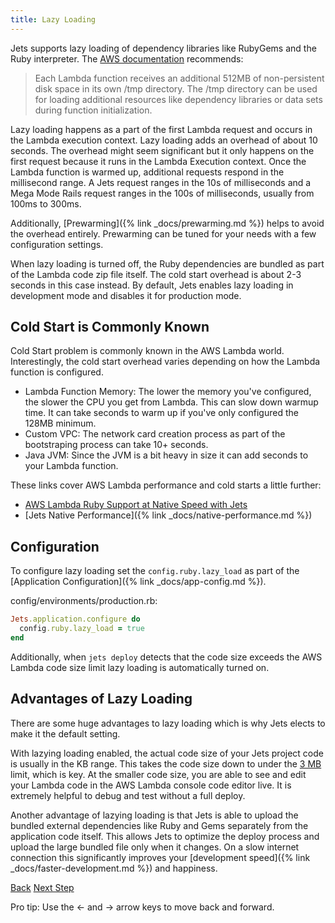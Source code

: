 ```yaml
---
title: Lazy Loading
---
```


Jets supports lazy loading of dependency libraries like RubyGems and the Ruby interpreter.  The [AWS documentation](https://docs.aws.amazon.com/lambda/latest/dg/limits.html) recommends:

> Each Lambda function receives an additional 512MB of non-persistent disk space in its own /tmp directory. The /tmp directory can be used for loading additional resources like dependency libraries or data sets during function initialization.

Lazy loading happens as a part of the first Lambda request and occurs in the Lambda execution context.  Lazy loading adds an overhead of about 10 seconds. The overhead might seem significant but it only happens on the first request because it runs in the Lambda Execution context. Once the Lambda function is warmed up, additional requests respond in the millisecond range. A Jets request ranges in the 10s of milliseconds and a Mega Mode Rails request ranges in the 100s of milliseconds, usually from 100ms to 300ms.

Additionally, [Prewarming]({% link _docs/prewarming.md %}) helps to avoid the overhead entirely. Prewarming can be tuned for your needs with a few configuration settings.

When lazy loading is turned off, the Ruby dependencies are bundled as part of the Lambda code zip file itself. The cold start overhead is about 2-3 seconds in this case instead.  By default, Jets enables lazy loading in development mode and disables it for production mode.

## Cold Start is Commonly Known

Cold Start problem is commonly known in the AWS Lambda world.  Interestingly, the cold start overhead varies depending on how the Lambda function is configured.

* Lambda Function Memory: The lower the memory you've configured, the slower the CPU you get from Lambda. This can slow down warmup time.  It can take seconds to warm up if you've only configured the 128MB minimum.
* Custom VPC: The network card creation process as part of the bootstraping process can take 10+ seconds.
* Java JVM: Since the JVM is a bit heavy in size it can add seconds to your Lambda function.

These links cover AWS Lambda performance and cold starts a little further:

* [AWS Lambda Ruby Support at Native Speed with Jets](https://blog.boltops.com/2018/09/02/aws-lambda-ruby-support-at-native-speed-with-jets)
* [Jets Native Performance]({% link _docs/native-performance.md %})

## Configuration

To configure lazy loading set the `config.ruby.lazy_load` as part of the [Application Configuration]({% link _docs/app-config.md %}).

config/environments/production.rb:

```ruby
Jets.application.configure do
  config.ruby.lazy_load = true
end
```

Additionally, when `jets deploy` detects that the code size exceeds the AWS Lambda code size limit lazy loading is automatically turned on.

## Advantages of Lazy Loading

There are some huge advantages to lazy loading which is why Jets elects to make it the default setting.

With lazying loading enabled, the actual code size of your Jets project code is usually in the KB range.  This takes the code size down to under the [3 MB](https://docs.aws.amazon.com/lambda/latest/dg/limits.html) limit, which is key. At the smaller code size, you are able to see and edit your Lambda code in the AWS Lambda console code editor live.  It is extremely helpful to debug and test without a full deploy.

Another advantage of lazying loading is that Jets is able to upload the bundled external dependencies like Ruby and Gems separately from the application code itself. This allows Jets to optimize the deploy process and upload the large bundled file only when it changes.  On a slow internet connection this significantly improves your [development speed]({% link _docs/faster-development.md %}) and happiness.

<a id="prev" class="btn btn-basic" href="{% link _docs/gem-layer.md %}">Back</a>
<a id="next" class="btn btn-primary" href="{% link _docs/upgrading.md %}">Next Step</a>
<p class="keyboard-tip">Pro tip: Use the <- and -> arrow keys to move back and forward.</p>
